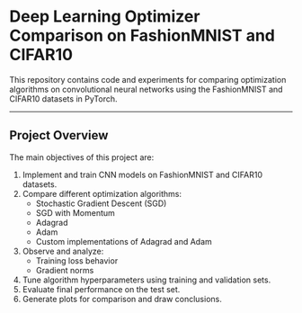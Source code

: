 # Deep Learning Optimizer Comparison on FashionMNIST and CIFAR10

This repository contains code and experiments for comparing optimization algorithms on convolutional neural networks using the FashionMNIST and CIFAR10 datasets in PyTorch.

---

## Project Overview

The main objectives of this project are:

1. Implement and train CNN models on FashionMNIST and CIFAR10 datasets.
2. Compare different optimization algorithms:
   - Stochastic Gradient Descent (SGD)
   - SGD with Momentum
   - Adagrad
   - Adam
   - Custom implementations of Adagrad and Adam
3. Observe and analyze:
   - Training loss behavior
   - Gradient norms
4. Tune algorithm hyperparameters using training and validation sets.
5. Evaluate final performance on the test set.
6. Generate plots for comparison and draw conclusions.
